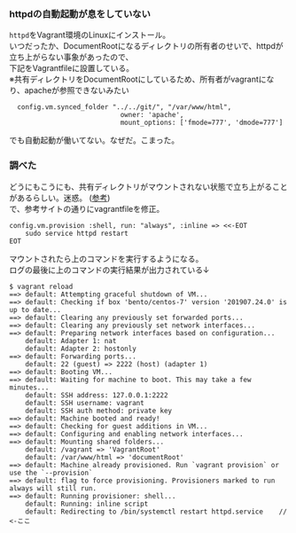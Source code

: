 ### httpdの自動起動が息をしていない
`httpd`をVagrant環境のLinuxにインストール。  
いつだったか、DocumentRootになるディレクトリの所有者のせいで、httpdが立ち上がらない事象があったので、  
下記をVagrantfileに設置している。  
※共有ディレクトリをDocumentRootにしているため、所有者がvagrantになり、apacheが参照できないみたい
```
  config.vm.synced_folder "../../git/", "/var/www/html",
                            owner: 'apache',
                            mount_options: ['fmode=777', 'dmode=777']
```
でも自動起動が働いてない。なぜだ。こまった。

### 調べた
どうにもこうにも、共有ディレクトリがマウントされない状態で立ち上がることがあるらしい。迷惑。
([参考](https://qiita.com/ooba1192/items/96b7ab25d2bda1676aaa))  
で、参考サイトの通りにvagrantfileを修正。
```
config.vm.provision :shell, run: "always", :inline => <<-EOT
    sudo service httpd restart
EOT
```
マウントされたら上のコマンドを実行するようになる。  
ログの最後に上のコマンドの実行結果が出力されている↓
```
$ vagrant reload
==> default: Attempting graceful shutdown of VM...
==> default: Checking if box 'bento/centos-7' version '201907.24.0' is up to date...
==> default: Clearing any previously set forwarded ports...
==> default: Clearing any previously set network interfaces...
==> default: Preparing network interfaces based on configuration...
    default: Adapter 1: nat
    default: Adapter 2: hostonly
==> default: Forwarding ports...
    default: 22 (guest) => 2222 (host) (adapter 1)
==> default: Booting VM...
==> default: Waiting for machine to boot. This may take a few minutes...
    default: SSH address: 127.0.0.1:2222
    default: SSH username: vagrant
    default: SSH auth method: private key
==> default: Machine booted and ready!
==> default: Checking for guest additions in VM...
==> default: Configuring and enabling network interfaces...
==> default: Mounting shared folders...
    default: /vagrant => 'VagrantRoot'
    default: /var/www/html => 'documentRoot'
==> default: Machine already provisioned. Run `vagrant provision` or use the `--provision`
==> default: flag to force provisioning. Provisioners marked to run always will still run.
==> default: Running provisioner: shell...
    default: Running: inline script
    default: Redirecting to /bin/systemctl restart httpd.service    // <-ここ
```

